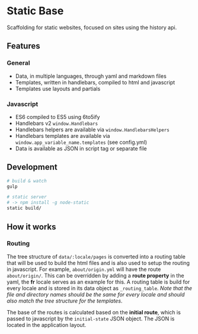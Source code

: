# Static Base

Scaffolding for static websites, focused on sites using the history api.


## Features

### General

- Data, in multiple languages, through yaml and markdown files
- Templates, written in handlebars, compiled to html and javascript
- Templates use layouts and partials


### Javascript

- ES6 compiled to ES5 using 6to5ify
- Handlebars v2 `window.Handlebars`
- Handlebars helpers are available via `window.HandlebarsHelpers`
- Handlebars templates are available via `window.app_variable_name.templates` (see config.yml)
- Data is available as JSON in script tag or separate file



## Development

```bash
# build & watch
gulp

# static server
# -> npm install -g node-static
static build/
```



## How it works

### Routing

The tree structure of `data/:locale/pages` is converted into a routing table that will be used to build the html files and is also used to setup the routing in javascript. For example, `about/origin.yml` will have the route `about/origin/`. This can be overridden by adding a __route property__ in the yaml, the __fr__ locale serves as an example for this. A routing table is build for every locale and is stored in its data object as `_routing_table`. _Note that the file and directory names should be the same for every locale and should also match the tree structure for the templates_.

The base of the routes is calculated based on the __initial route__, which is passed to javascript by the `initial-state` JSON object. The JSON is located in the application layout.
